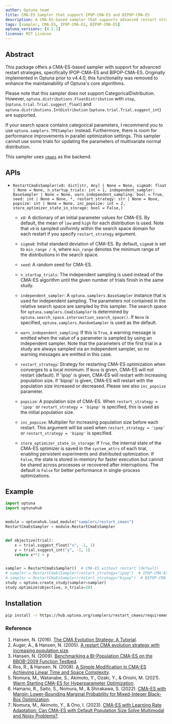 ```yaml
---
author: Optuna team
title: CMA-ES Sampler that support IPOP-CMA-ES and BIPOP-CMA-ES
description: A CMA-ES-based sampler that supports advanced restart strategies, IPOP-CMA-ES and BIPOP-CMA-ES.
tags: [sampler, CMA-ES, IPOP-CMA-ES, BIPOP-CMA-ES]
optuna_versions: [4.2.1]
license: MIT License
---
```


## Abstract

This package offers a CMA-ES-based sampler with support for advanced restart strategies, specifically IPOP-CMA-ES and BIPOP-CMA-ES. Originally implemented in Optuna prior to v4.4.0, this functionality was removed to enhance the maintainability of Optuna's core algorithms.

Please note that this sampler does not support CategoricalDistribution. However, `optuna.distributions.FloatDistribution` with `step`, (`optuna.trial.Trial.suggest_float`) and `optuna.distributions.IntDistribution` (`optuna.trial.Trial.suggest_int`) are supported.

If your search space contains categorical parameters, I recommend you to use `optuna.samplers.TPESampler` instead. Furthermore, there is room for performance improvements in parallel optimization settings. This sampler cannot use some trials for updating the parameters of multivariate normal distribution.

This sampler uses [`cmaes`](https://github.com/CyberAgentAILab/cmaes) as the backend.

## APIs

- `RestartCmaEsSampler(x0: dict[str, Any] | None = None, sigma0: float | None = None, n_startup_trials: int = 1, independent_sampler: BaseSampler | None = None, warn_independent_sampling: bool = True, seed: int | None = None, *, restart_strategy: str | None = None, popsize: int | None = None, inc_popsize: int = 2, store_optimizer_state_in_storage: bool = False,)`
  - `x0`: A dictionary of an initial parameter values for CMA-ES. By default, the mean of `low` and `high` for each distribution is used. Note that `x0` is sampled uniformly within the search space domain for each restart if you specify `restart_strategy` argument.

  - `sigma0`: Initial standard deviation of CMA-ES. By default, `sigma0` is set to `min_range / 6`, where `min_range` denotes the minimum range of the distributions in the search space.

  - `seed`: A random seed for CMA-ES.

  - `n_startup_trials`: The independent sampling is used instead of the CMA-ES algorithm until the given number of trials finish in the same study.

  - `independent_sampler`: A `optuna.samplers.BaseSampler` instance that is used for independent sampling. The parameters not contained in the relative search space are sampled by this sampler. The search space for `optuna.samplers.CmaEsSampler` is determined by `optuna.search_space.intersection_search_space()`. If `None` is specified, `optuna.samplers.RandomSampler` is used as the default.

  - `warn_independent_sampling`: If this is `True`, a warning message is emitted when the value of a parameter is sampled by using an independent sampler. Note that the parameters of the first trial in a study are always sampled via an independent sampler, so no warning messages are emitted in this case.

  - `restart_strategy`: Strategy for restarting CMA-ES optimization when converges to a local minimum. If `None` is given, CMA-ES will not restart (default). If 'ipop' is given, CMA-ES will restart with increasing population size. if 'bipop' is given, CMA-ES will restart with the population size increased or decreased. Please see also `inc_popsize` parameter.

  - `popsize`: A population size of CMA-ES. When `restart_strategy = 'ipop'` or `restart_strategy = 'bipop'` is specified, this is used as the initial population size.

  - `inc_popsize`: Multiplier for increasing population size before each restart. This argument will be used when `restart_strategy = 'ipop'` or `restart_strategy = 'bipop'` is specified.

  - `store_optimizer_state_in_storage`: If `True`, the internal state of the CMA-ES optimizer is saved in the `system_attrs` of each trial, enabling persistent experiments and distributed optimization. If `False`, the state is stored in-memory for faster execution but cannot be shared across processes or recovered after interruptions. The default is `False` for better performance in single-process optimizations.

## Example

```python
import optuna
import optunahub


module = optunahub.load_module("samplers/restart_cmaes")
RestartCmaEsSampler = module.RestartCmaEsSampler


def objective(trial):
    x = trial.suggest_float("x", -1, 1)
    y = trial.suggest_int("y", -1, 1)
    return x**2 + y


sampler = RestartCmaEsSampler()  # CMA-ES without restart (default)
# sampler = RestartCmaEsSampler(restart_strategy="ipop")  # IPOP-CMA-ES
# sampler = RestartCmaEsSampler(restart_strategy="bipop")  # BIPOP-CMA-ES
study = optuna.create_study(sampler=sampler)
study.optimize(objective, n_trials=20)

```

## Installation

```sh
pip install -r https://hub.optuna.org/samplers/restart_cmaes/requirements.txt
```

### Reference

1. Hansen, N. (2016). [The CMA Evolution Strategy: A Tutorial](https://arxiv.org/abs/1604.00772).
1. Auger, A., & Hansen, N. (2005). [A restart CMA evolution strategy with increasing population size](https://doi.org/10.1109/CEC.2005.1554902).
1. Hansen, N. (2009). [Benchmarking a BI-Population CMA-ES on the BBOB-2009 Function Testbed](https://doi.org/10.1145/1570256.1570333).
1. Ros, R., & Hansen, N. (2008). [A Simple Modification in CMA-ES Achieving Linear Time and Space Complexity](https://doi.org/10.1007/978-3-540-87700-4_30).
1. Nomura, M., Watanabe, S., Akimoto, Y., Ozaki, Y., & Onishi, M. (2021). [Warm Starting CMA-ES for Hyperparameter Optimization](https://doi.org/10.1609/aaai.v35i10.17109).
1. Hamano, R., Saito, S., Nomura, M., & Shirakawa, S. (2022). [CMA-ES with Margin: Lower-Bounding Marginal Probability for Mixed-Integer Black-Box Optimization](https://doi.org/10.1145/3512290.3528827).
1. Nomura, M., Akimoto, Y., & Ono, I. (2023). [CMA-ES with Learning Rate Adaptation: Can CMA-ES with Default Population Size Solve Multimodal and Noisy Problems?](https://doi.org/10.1145/3583131.3590358).
